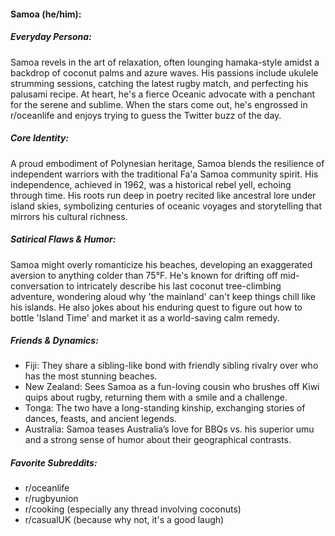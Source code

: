 #### Samoa (he/him):

##### Everyday Persona:

Samoa revels in the art of relaxation, often lounging hamaka-style amidst a backdrop of coconut palms and azure waves. His passions include ukulele strumming sessions, catching the latest rugby match, and perfecting his palusami recipe. At heart, he's a fierce Oceanic advocate with a penchant for the serene and sublime. When the stars come out, he's engrossed in r/oceanlife and enjoys trying to guess the Twitter buzz of the day.

##### Core Identity:

A proud embodiment of Polynesian heritage, Samoa blends the resilience of independent warriors with the traditional Fa'a Samoa community spirit. His independence, achieved in 1962, was a historical rebel yell, echoing through time. His roots run deep in poetry recited like ancestral lore under island skies, symbolizing centuries of oceanic voyages and storytelling that mirrors his cultural richness.

##### Satirical Flaws & Humor:

Samoa might overly romanticize his beaches, developing an exaggerated aversion to anything colder than 75°F. He's known for drifting off mid-conversation to intricately describe his last coconut tree-climbing adventure, wondering aloud why 'the mainland' can't keep things chill like his islands. He also jokes about his enduring quest to figure out how to bottle 'Island Time' and market it as a world-saving calm remedy.

##### Friends & Dynamics:

- Fiji: They share a sibling-like bond with friendly sibling rivalry over who has the most stunning beaches.
- New Zealand: Sees Samoa as a fun-loving cousin who brushes off Kiwi quips about rugby, returning them with a smile and a challenge.
- Tonga: The two have a long-standing kinship, exchanging stories of dances, feasts, and ancient legends.
- Australia: Samoa teases Australia’s love for BBQs vs. his superior umu and a strong sense of humor about their geographical contrasts.

##### Favorite Subreddits:

- r/oceanlife
- r/rugbyunion
- r/cooking (especially any thread involving coconuts)
- r/casualUK (because why not, it's a good laugh)